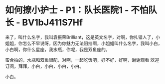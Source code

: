 # 如何撩小护士 - P1：队长医院1 - 不怕队长 - BV1bJ411S7Hf

来了，叫什么名字，我叫袁振荣Brilliant，这是英文名字，对啊，你扎错人了，小姐姐，你怎么不早说呀，因为你魅力无法阻挡啊，小姐姐叫什么名字，我叫小白，小白啊，你什么星座，我水瓶，你呢，我是双鱼座的。

蛮合拍的，水瓶和双鱼很配，对啊，一起吃饭吧，好不好，好啊，谢谢观看 欢迎订阅，拜拜，小白，小白，小白，小白。

小白。